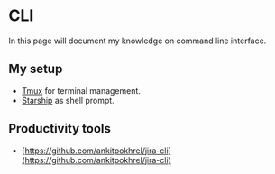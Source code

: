  
 # CLI 
  
  
 In this page will document my knowledge on command line interface. 
  
  
## My setup 
  
- [Tmux](https://github.com/tmux/tmux/wiki) for terminal management. 
- [Starship](https://starship.rs/) as shell prompt. 

  
## Productivity tools 
  
- [https://github.com/ankitpokhrel/jira-cli](https://github.com/ankitpokhrel/jira-cli) 
 
